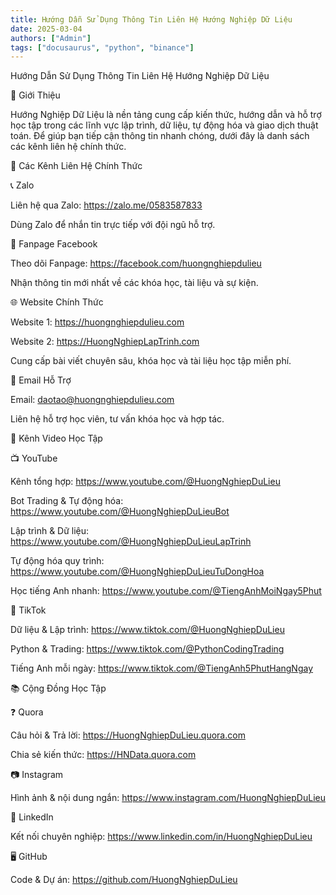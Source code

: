 ```yaml
---
title: Hướng Dẫn Sử Dụng Thông Tin Liên Hệ Hướng Nghiệp Dữ Liệu
date: 2025-03-04
authors: ["Admin"]
tags: ["docusaurus", "python", "binance"]
---
```


Hướng Dẫn Sử Dụng Thông Tin Liên Hệ Hướng Nghiệp Dữ Liệu

📢 Giới Thiệu

Hướng Nghiệp Dữ Liệu là nền tảng cung cấp kiến thức, hướng dẫn và hỗ trợ học tập trong các lĩnh vực lập trình, dữ liệu, tự động hóa và giao dịch thuật toán. Để giúp bạn tiếp cận thông tin nhanh chóng, dưới đây là danh sách các kênh liên hệ chính thức.

📌 Các Kênh Liên Hệ Chính Thức

📞 Zalo

Liên hệ qua Zalo: https://zalo.me/0583587833

Dùng Zalo để nhắn tin trực tiếp với đội ngũ hỗ trợ.

📘 Fanpage Facebook

Theo dõi Fanpage: https://facebook.com/huongnghiepdulieu

Nhận thông tin mới nhất về các khóa học, tài liệu và sự kiện.

🌐 Website Chính Thức

Website 1: https://huongnghiepdulieu.com

Website 2: https://HuongNghiepLapTrinh.com

Cung cấp bài viết chuyên sâu, khóa học và tài liệu học tập miễn phí.

📧 Email Hỗ Trợ

Email: daotao@huongnghiepdulieu.com

Liên hệ hỗ trợ học viên, tư vấn khóa học và hợp tác.

🎥 Kênh Video Học Tập

📺 YouTube

Kênh tổng hợp: https://www.youtube.com/@HuongNghiepDuLieu

Bot Trading & Tự động hóa: https://www.youtube.com/@HuongNghiepDuLieuBot

Lập trình & Dữ liệu: https://www.youtube.com/@HuongNghiepDuLieuLapTrinh

Tự động hóa quy trình: https://www.youtube.com/@HuongNghiepDuLieuTuDongHoa

Học tiếng Anh nhanh: https://www.youtube.com/@TiengAnhMoiNgay5Phut

🎵 TikTok

Dữ liệu & Lập trình: https://www.tiktok.com/@HuongNghiepDuLieu

Python & Trading: https://www.tiktok.com/@PythonCodingTrading

Tiếng Anh mỗi ngày: https://www.tiktok.com/@TiengAnh5PhutHangNgay

📚 Cộng Đồng Học Tập

❓ Quora

Câu hỏi & Trả lời: https://HuongNghiepDuLieu.quora.com

Chia sẻ kiến thức: https://HNData.quora.com

📷 Instagram

Hình ảnh & nội dung ngắn: https://www.instagram.com/HuongNghiepDuLieu

💼 LinkedIn

Kết nối chuyên nghiệp: https://www.linkedin.com/in/HuongNghiepDuLieu

🖥️ GitHub

Code & Dự án: https://github.com/HuongNghiepDuLieu